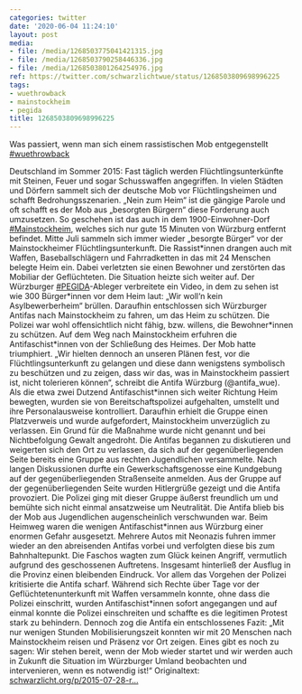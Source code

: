 ```yaml
---
categories: twitter
date: '2020-06-04 11:24:10'
layout: post
media:
- file: /media/1268503775041421315.jpg
- file: /media/1268503790258446336.jpg
- file: /media/1268503801264254976.jpg
ref: https://twitter.com/schwarzlichtwue/status/1268503809698996225
tags:
- wuethrowback
- mainstockheim
- pegida
title: 1268503809698996225
---
```

Was passiert, wenn man sich einem rassistischen Mob entgegenstellt [#wuethrowback](/t/wuethrowback)



Deutschland im Sommer 2015: Fast täglich werden Flüchtlingsunterkünfte mit Steinen, Feuer und sogar Schusswaffen angegriffen. 
In vielen Städten und Dörfern sammelt sich der deutsche Mob vor Flüchtlingsheimen und schafft Bedrohungsszenarien. „Nein zum Heim“ ist die gängige Parole und oft schafft es der Mob aus „besorgten Bürgern“ diese Forderung auch umzusetzen.
So geschehen ist das auch in dem 1900-Einwohner-Dorf [#Mainstockheim](/t/mainstockheim), welches sich nur gute 15 Minuten von Würzburg entfernt befindet.
Mitte Juli sammeln sich immer wieder „besorgte Bürger“ vor der Mainstockheimer Flüchtlingsunterkunft. Die Rassist\*innen drangen auch mit Waffen, Baseballschlägern und Fahrradketten in das mit 24 Menschen belegte Heim ein.
Dabei verletzten sie einen Bewohner und zerstörten das Mobiliar der Geflüchteten. Die Situation heizte sich weiter auf. Der Würzburger [#PEGIDA](/t/pegida)-Ableger verbreitete ein Video, in dem zu sehen ist wie 300 Bürger\*innen vor dem Heim laut: „Wir woll‘n kein Asylbewerberheim“ brüllen.
Daraufhin entschlossen sich Würzburger Antifas nach Mainstockheim zu fahren, um das Heim zu schützen. Die Polizei war wohl offensichtlich nicht fähig, bzw. willens, die Bewohner\*innen zu schützen.
Auf dem Weg nach Mainstockheim erfuhren die Antifaschist\*innen von der Schließung des Heimes. Der Mob hatte triumphiert.
„Wir hielten dennoch an unseren Plänen fest, vor die Flüchtlingsunterkunft zu gelangen und diese dann wenigstens symbolisch zu beschützen und zu zeigen, dass wir das, was in Mainstockheim passiert ist, nicht tolerieren können“, schreibt die Antifa Würzburg (@antifa_wue).
Als die etwa zwei Dutzend Antifaschist\*innen sich weiter Richtung Heim bewegten, wurden sie von Bereitschaftspolizei aufgehalten, umstellt und ihre Personalausweise kontrolliert.
Daraufhin erhielt die Gruppe einen Platzverweis und wurde aufgefordert, Mainstockheim unverzüglich zu verlassen. Ein Grund für die Maßnahme wurde nicht genannt und bei Nichtbefolgung Gewalt angedroht.
Die Antifas begannen zu diskutieren und weigerten sich den Ort zu verlassen, da sich auf der gegenüberliegenden Seite bereits eine Gruppe aus rechten Jugendlichen versammelte.
Nach langen Diskussionen durfte ein Gewerkschaftsgenosse eine Kundgebung auf der gegenüberliegenden Straßenseite anmelden. Aus der Gruppe auf der gegenüberliegenden Seite wurden Hitlergrüße gezeigt und die Antifa provoziert.
Die Polizei ging mit dieser Gruppe äußerst freundlich um und bemühte sich nicht einmal ansatzweise um Neutralität.
Die Antifa blieb bis der Mob aus Jugendlichen augenscheinlich verschwunden war. Beim Heimweg waren die wenigen Antifaschist\*innen aus Würzburg einer enormen Gefahr ausgesetzt.
Mehrere Autos mit Neonazis fuhren immer wieder an den abreisenden Antifas vorbei und verfolgten diese bis zum Bahnhaltepunkt. Die Faschos wagten zum Glück keinen Angriff, vermutlich aufgrund des geschossenen Auftretens.
Insgesamt hinterließ der Ausflug in die Provinz einen bleibenden Eindruck. Vor allem das Vorgehen der Polizei kritisierte die Antifa scharf.
Während sich Rechte über Tage vor der Geflüchtetenunterkunft mit Waffen versammeln konnte, ohne dass die Polizei einschritt, wurden Antifaschist\*innen sofort angegangen und auf einmal konnte die Polizei einschreiten und schaffte es die legitimen Protest stark zu behindern.
Dennoch zog die Antifa ein entschlossenes Fazit: „Mit nur wenigen Stunden Mobilisierungszeit konnten wir mit 20 Menschen nach Mainstockheim reisen und Präsenz vor Ort zeigen.
Eines gibt es noch zu sagen: Wir stehen bereit, wenn der Mob wieder startet und wir werden auch in Zukunft die Situation im Würzburger Umland beobachten und intervenieren, wenn es notwendig ist!“
Originaltext: [schwarzlicht.org/p/2015-07-28-r…](https://schwarzlicht.org/p/2015-07-28-rassistische-ausschreitungen-in-mainstockheim.html)